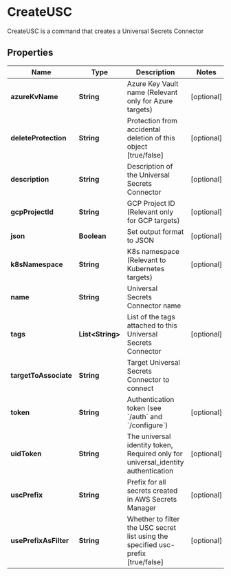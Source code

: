 

# CreateUSC

CreateUSC is a command that creates a Universal Secrets Connector

## Properties

| Name | Type | Description | Notes |
|------------ | ------------- | ------------- | -------------|
|**azureKvName** | **String** | Azure Key Vault name (Relevant only for Azure targets) |  [optional] |
|**deleteProtection** | **String** | Protection from accidental deletion of this object [true/false] |  [optional] |
|**description** | **String** | Description of the Universal Secrets Connector |  [optional] |
|**gcpProjectId** | **String** | GCP Project ID (Relevant only for GCP targets) |  [optional] |
|**json** | **Boolean** | Set output format to JSON |  [optional] |
|**k8sNamespace** | **String** | K8s namespace (Relevant to Kubernetes targets) |  [optional] |
|**name** | **String** | Universal Secrets Connector name |  |
|**tags** | **List&lt;String&gt;** | List of the tags attached to this Universal Secrets Connector |  [optional] |
|**targetToAssociate** | **String** | Target Universal Secrets Connector to connect |  |
|**token** | **String** | Authentication token (see &#x60;/auth&#x60; and &#x60;/configure&#x60;) |  [optional] |
|**uidToken** | **String** | The universal identity token, Required only for universal_identity authentication |  [optional] |
|**uscPrefix** | **String** | Prefix for all secrets created in AWS Secrets Manager |  [optional] |
|**usePrefixAsFilter** | **String** | Whether to filter the USC secret list using the specified usc-prefix [true/false] |  [optional] |



